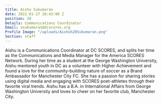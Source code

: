 ```yaml
---
title: Aishu Sukumaran
date: 2022-01-27 20:43:00 Z
position: 20
Details: Communications Coordinator
Email: asukumaran@dcscores.org
Profile Image: "/uploads/Aishu%20Sukumaran.png"
Section: staff
---
```


Aishu is a Communications Coordinator at DC SCORES, and splits her time as the Communications and Media Manager for the America SCORES Network. During her time as a student at the George Washington University, Aishu mentored youth in DC as a volunteer with Higher Achievement and found a love for the community-building nature of soccer as a Brand Ambassador for Manchester City FC. She has a passion for sharing stories using digital media and engaging with SCORES poet-athletes through their favorite viral trends. Aishu has a B.A. in International Affairs from George Washington University and loves to cheer on her favorite club, Manchester City.